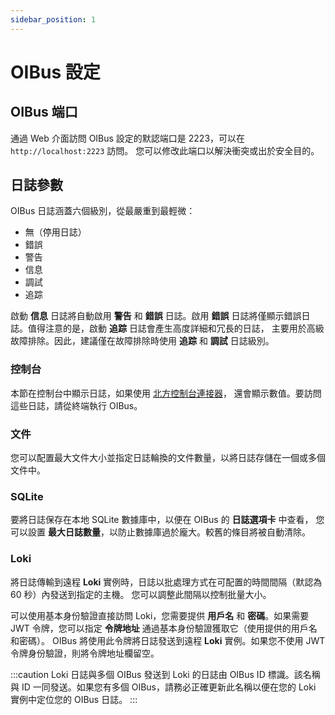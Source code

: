 ```yaml
---
sidebar_position: 1
---
```


# OIBus 設定
## OIBus 端口
通過 Web 介面訪問 OIBus 設定的默認端口是 2223，可以在 `http://localhost:2223` 訪問。
您可以修改此端口以解決衝突或出於安全目的。

## 日誌參數
OIBus 日誌涵蓋六個級別，從最嚴重到最輕微：
- 無（停用日誌）
- 錯誤
- 警告
- 信息
- 調試
- 追踪

啟動 **信息** 日誌將自動啟用 **警告** 和 **錯誤** 日誌。啟用 **錯誤** 日誌將僅顯示錯誤日誌。值得注意的是，啟動 **追踪** 日誌會產生高度詳細和冗長的日誌，
主要用於高級故障排除。因此，建議僅在故障排除時使用 **追踪** 和 **調試** 日誌級別。


### 控制台
本節在控制台中顯示日誌，如果使用 [北方控制台連接器](../../guide/north-connectors/console)，
還會顯示數值。要訪問這些日誌，請從終端執行 OIBus。

### 文件
您可以配置最大文件大小並指定日誌輪換的文件數量，以將日誌存儲在一個或多個文件中。

### SQLite
要將日誌保存在本地 SQLite 數據庫中，以便在 OIBus 的 **日誌選項卡** 中查看，
您可以設置 **最大日誌數量**，以防止數據庫過於龐大。較舊的條目將被自動清除。

### Loki
將日誌傳輸到遠程 **Loki** 實例時，日誌以批處理方式在可配置的時間間隔（默認為 60 秒）內發送到指定的主機。
您可以調整此間隔以控制批量大小。

可以使用基本身份驗證直接訪問 Loki，您需要提供 **用戶名** 和 **密碼**。如果需要 JWT 令牌，您可以指定 **令牌地址** 通過基本身份驗證獲取它（使用提供的用戶名和密碼）。
OIBus 將使用此令牌將日誌發送到遠程 **Loki** 實例。如果您不使用 JWT 令牌身份驗證，則將令牌地址欄留空。

:::caution Loki 日誌與多個 OIBus
發送到 Loki 的日誌由 OIBus ID 標識。該名稱與 ID 一同發送。如果您有多個 OIBus，請務必正確更新此名稱以便在您的 Loki 實例中定位您的 OIBus 日誌。
:::